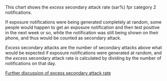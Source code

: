 This chart shows the *excess* secondary attack rate (sar%) fpr category 2 notifications.

If exposure notifications were being generated completely at random, some people would happen to get an exposure notification and then test positive in the next week or so, while the notification was still being shown on their phone, and thus would be counted as secondary attack.

*Excess* secondary attacks are the number of secondary attacks above what would be expected if exposure notifications were generated at random, and the *excess* secondary attack rate is calculated by dividing by the number of notifications on that day. 

[Further discussion of excess secondary attack rate](https://docs.google.com/document/d/1V3lKaLCNBNwuUfEcwhyyVVQOwafHmC78iMICZPraOUk/edit?usp=sharing)
